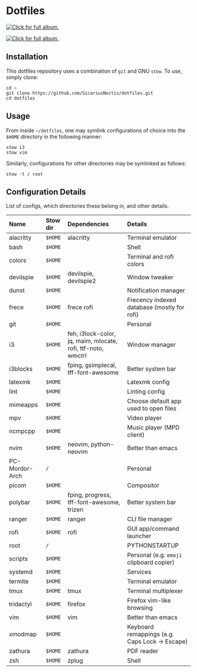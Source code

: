 # Dotfiles

[![Click for full album.](https://i.imgur.com/tJlW7l1.gif)](https://imgur.com/a/W5QwA)

[![Click for full album.](https://i.imgur.com/azSHUBZ.gif)](https://imgur.com/a/JK2Pc6m)

<!-- [[![Click for full album.](https://i.imgur.com/0DqKJaD.mp4)](https://imgur.com/a/W5QwA) -->
<!-- [Full album.](https://imgur.com/a/W5QwA) -->

## Installation

This dotfiles repository uses a combination of `git` and GNU `stow`. To use, simply clone:

    cd ~
    git clone https://github.com/SicariusNoctis/dotfiles.git
    cd dotfiles

## Usage

From inside `~/dotfiles`, one may symlink configurations of choice into the `$HOME` directory in the following manner:

    stow i3
    stow vim

Similarly, configurations for other directories may be symlinked as follows:

    stow -t / root

## Configuration Details

List of configs, which directories these belong in, and other details.

| Name           | Stow dir | Dependencies                                         | Details                                          |
| :------------- | :------- | :--------------------------------------------------- | :----------------------------------------------- |
| alacritty      | `$HOME`  | alacritty                                            | Terminal emulator                                |
| bash           | `$HOME`  |                                                      | Shell                                            |
| colors         | `$HOME`  |                                                      | Terminal and rofi colors                         |
| devilspie      | `$HOME`  | devilspie, devilspie2                                | Window tweaker                                   |
| dunst          | `$HOME`  |                                                      | Notification manager                             |
| frece          | `$HOME`  | frece rofi                                           | Frecency indexed database (mostly for rofi)      |
| git            | `$HOME`  |                                                      | Personal                                         |
| i3             | `$HOME`  | feh, i3lock-color, jq, maim, mlocate, rofi, ttf-noto, wmctrl | Window manager                           |
| i3blocks       | `$HOME`  | fping, gsimplecal, tff-font-awesome                  | Better system bar                                |
| latexmk        | `$HOME`  |                                                      | Latexmk config                                   |
| lint           | `$HOME`  |                                                      | Linting config                                   |
| mimeapps       | `$HOME`  |                                                      | Choose default app used to open files            |
| mpv            | `$HOME`  |                                                      | Video player                                     |
| ncmpcpp        | `$HOME`  |                                                      | Music player (MPD client)                        |
| nvim           | `$HOME`  | neovim, python-neovim                                | Better than emacs                                |
| PC-Mordor-Arch | `/`      |                                                      | Personal                                         |
| picom          | `$HOME`  |                                                      | Compositor                                       |
| polybar        | `$HOME`  | fping, progress, tff-font-awesome, trizen            | Better system bar                                |
| ranger         | `$HOME`  | ranger                                               | CLI file manager                                 |
| rofi           | `$HOME`  | rofi                                                 | GUI app/command launcher                         |
| root           | `/`      |                                                      | PYTHONSTARTUP                                    |
| scripts        | `$HOME`  |                                                      | Personal (e.g. `emoji` clipboard copier)         |
| systemd        | `$HOME`  |                                                      | Services                                         |
| termite        | `$HOME`  |                                                      | Terminal emulator                                |
| tmux           | `$HOME`  | tmux                                                 | Terminal multiplexer                             |
| tridactyl      | `$HOME`  | firefox                                              | Firefox vim-like browsing                        |
| vim            | `$HOME`  | vim                                                  | Better than emacs                                |
| xmodmap        | `$HOME`  |                                                      | Keyboard remappings (e.g. Caps Lock -> Escape)   |
| zathura        | `$HOME`  | zathura                                              | PDF reader                                       |
| zsh            | `$HOME`  | zplug                                                | Shell                                            |

